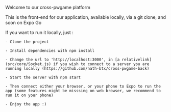 Welcome to our cross-pwgame platform

This is the front-end for our application, available locally, via a git clone, and soon on Expo Go

If you want to run it locally, just :

    - Clone the project

    - Install dependencies with npm install

    - Change the url to 'http://localhost:3000', in [a relativelink](src/core/Socket.js) if you wish to connect to a server you are running locally (https://github.com/nath-btx/cross-pwgame-back)

    - Start the server with npm start

    - Then connect either your browser, or your phone to Expo to run the app (some features might be misssing on web browser, we recommend to run it on your phone)

    - Enjoy the app :)